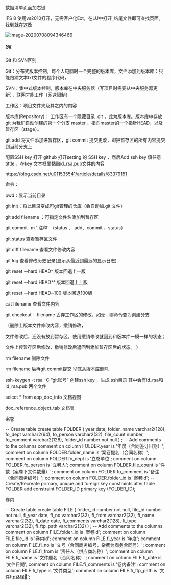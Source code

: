 数据清单页面加右键

IFS 8 使用vs2010打开，无需客户化Ext，在LU中打开_结尾文件即可查找页面。找到就在这改

![image-20200708094346466](D:\Work\Note\log\July\7_8.assets\image-20200708094346466.png)

##### Git 

Git  和  SVN区别

Git：分布式版本控制，每个人电脑时一个完整的版本库，文件添加到版本库：只能跟踪文本txt文件的程序代码，

SVN：集中式版本控制，版本库在中央服务器（写项目时需要从中央服务器更新），联网才能工作（网速限制）

工作区：项目文件夹及其之内的内容

版本库(Repository)： 工作区有一个隐藏目录 .git ，此为版本库。版本库中存放 git 为我们自动创建的第一个分支 master 、指向master的一个指针HEAD，以及暂存区（stage）。

git add 将文件添加进暂存区，git commit 提交更改，即把暂存区的所有内容提交到当前分支上

配置SSH key 打开 github 打开setting 的 SSH key ，然后Add ssh key 填任意tittle ，在key 文本框里黏贴id_rsa.pub文件的内容

https://blog.csdn.net/u011535541/article/details/83379151 

命令：

pwd：显示当前目录

git init：将此目录变成可git管理的仓库（会自动加.git 文件）

git add  filename ：可指定文件名添加到暂存区

git commit  -m ' 注释'         （status 、 add、commit 、status）

git status 查看暂存区文件

git diff filename 查看文件修改内容

git log 查看修改历史记录(显示从最近到最远的显示日志)

git reset --hard HEAD^  版本回退上一版

git reset --hard HEAD^^ 版本回退上上版

git reset --hard HEAD~100   版本回退100版

cat filename  查看文件内容

git  checkout  --filename  丢弃工作区的修改，如无--则命令变为创建分支

（删除上版本文件修改内容，撤销修改，

文件修改后，还没有放到暂存区，使用撤销修改就回到和版本库一模一样的状态；

文件上传暂存区后修改，撤销修改后返回到添加暂存区后的状态。
）

rm filename 删除文件

rm filename 后再git commit提交 彻底从版本库删除

ssh-keygen -t rsa –C “git账号”  创建ssh key ，生成.ssh目录 其中会有id_rsa和id_rsa.pub 两个文件







select * from app_doc_info  文档视图

doc_reference_object_tab 文档表

案卷

-- Create table
create table FOLDER
(
  year        date,
  folder_name varchar2(128),
  fo_dept     varchar2(64),
  fo_person   varchar2(32),
  file_count  number,
  fo_comment  varchar2(128),
  folder_id   number not null
)
;
-- Add comments to the columns 
comment on column FOLDER.year
  is '年度（合同签订日期）';
comment on column FOLDER.folder_name
  is '案卷提名（合同名称）';
comment on column FOLDER.fo_dept
  is '立卷单位';
comment on column FOLDER.fo_person
  is '立卷人';
comment on column FOLDER.file_count
  is '件数（案卷下文件数量）';
comment on column FOLDER.fo_comment
  is '备注（合同商务编号）';
comment on column FOLDER.folder_id
  is '案卷id';
-- Create/Recreate primary, unique and foreign key constraints 
alter table FOLDER
  add constraint FOLDER_ID primary key (FOLDER_ID);



卷内

-- Create table
create table FILE
(
  folder_id   number not null,
  file_id     number not null,
  fi_year     date,
  fi_no       varchar2(32),
  fi_from     varchar2(32),
  fi_name     varchar2(32),
  fi_date     date,
  fi_comments varchar2(128),
  fi_type     varchar2(32),
  fi_ftp_path varchar2(32)
)
;
-- Add comments to the columns 
comment on column FILE.folder_id
  is '案卷id';
comment on column FILE.file_id
  is '卷内id';
comment on column FILE.fi_year
  is '年度';
comment on column FILE.fi_no
  is '文号（合同商务编号，杂费为商务合同号）';
comment on column FILE.fi_from
  is '责任人（供应商名称）';
comment on column FILE.fi_name
  is '文件题名（合同名称）';
comment on column FILE.fi_date
  is '文件日期';
comment on column FILE.fi_comments
  is '卷内备注';
comment on column FILE.fi_type
  is '文件类型';
comment on column FILE.fi_ftp_path
  is '文件ftp路径';